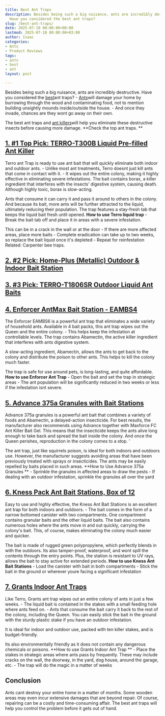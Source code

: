 ```yaml
---
title: Best Ant Traps
description: Besides being such a big nuisance, ants are incredibly destructive.
  Have you considered the best ant traps?
slug: /best-ant-traps/
date: 2025-07-10 00:00:00+00:00
lastmod: 2025-07-10 00:00:00+03:00
author: Isaac
categories:
- Ants
- Product Reviews
tags:
- ants
- best
- ant
layout: post

---
```

Besides being such a big nuisance, ants are incredibly destructive. Have you considered the [best](https://pestpolicy.com/best-ant-killer/)ant traps? - [Ants](https://pestpolicy.com/best-ant-killer-for-yard/)will damage your home by burrowing through the wood and contaminating food, not to mention building unsightly mounds inside/outside the house. - And once they invade, chances are they wont go away on their own.

The best ant traps and [ant killers](https://pestpolicy.com/best-ant-killer/)will help you eliminate these destructive insects before causing more damage. **Check the top ant traps. **

##  [1. #1 Top Pick: TERRO-T300B Liquid Pre-filled Ant Killer](https://www.amazon.com/dp/B00E4GACB8/?tag=p-policy-20)

Terro ant Trap is ready to use ant bait that will quickly eliminate both indoor and outdoor ants. - Unlike most ant treatments, Terro doesnt just kill ants that come in contact with it. - It wipes out the entire colony, making it highly effective in eliminating severe infestations. The bait contains borax, a killer ingredient that interferes with the insects' digestive system, causing death. Although highly toxic, borax is slow-acting.

Ants that consume it can carry it and pass it around to others in the colony. And because its bait, more ants will be further attracted to the liquid, ultimately reducing their population. The trap features a stay-fresh tab that keeps the liquid bait fresh until opened. **How to use Terro liquid trap** - Break the bait tab off and place it in areas with a severe infestation.

This can be in a crack in the wall or at the door - If there are more affected areas, place more baits - Complete eradication can take up to two weeks, so replace the bait liquid once it's depleted - Repeat for reinfestation Related: Carpenter bee traps.

##  [2. #2 Pick: Home-Plus (Metallic) Outdoor & Indoor Bait Station](https://www.amazon.com/dp/B08FF31QN4/?tag=p-policy-20)

##  [3. #3 Pick: TERRO-T1806SR Outdoor Liquid Ant Baits](https://www.amazon.com/dp/B07Q7D2L3T/?tag=p-policy-20)

##  [4. Enforcer AntMax Bait Station - EAMBS4](https://www.amazon.com/dp/B000BQWJ3Y/?tag=p-policy-20)

The Enforcer EAMBS6 is a powerful ant trap that eliminates a wide variety of household ants. Available in 4 bait packs, this ant trap wipes out the Queen and the entire colony. - This helps keep the infestation at controllable levels. The trap contains Abamectin, the active killer ingredient that interferes with ants digestive system.

A slow-acting ingredient, Abamectin, allows the ants to get back to the colony and distribute the poison to other ants. This helps to kill the colony much faster.

The trap is safe for use around pets, is long-lasting, and quite affordable. **How to use Enforcer Ant Trap** - Open the bait and set the trap in strategic areas - The ant population will be significantly reduced in two weeks or less if the infestation isnt severe.

##  [5. Advance 375a Granules with Bait Stations](https://www.amazon.com/dp/B003EAP02G/?tag=p-policy-20)

Advance 375a granules is a powerful ant bait that combines a variety of foods and Abamectin, a delayed-action insecticide. For best results, the manufacturer also recommends using Advance together with Maxforce FC Ant Killer Bait Gel. This means that the insecticide keeps the ants alive long enough to take back and spread the bait inside the colony. And once the Queen perishes, reproduction in the colony comes to a stop. '

The ant trap, just like squirrels poison, is ideal for both indoors and outdoors use. However, the manufacturer suggests avoiding areas that have been previously treated with sprays or insecticides. The ants may be easily repelled by baits placed in such areas. **How to Use Advance 375a Granules ** - Sprinkle the granules in affected areas to draw the pests - If dealing with an outdoor infestation, sprinkle the granules all over the yard

##  [6. Kness Pack Ant Bait Stations, Box of 12](https://www.amazon.com/dp/B00B9IK0IE/?tag=p-policy-20)

Easy to use and highly effective, the Kness Ant Bait Stations is an excellent ant trap for both indoors and outdoors. - The bait comes in the form of a narrow bottomed canister with two compartments. One compartment contains granular baits and the other liquid baits. The bait also contains numerous holes where the ants move in and out quickly, carrying the colony's bait. This, of course, makes eliminating the colony much easier and quicker.

The bait is made of rugged green polypropylene, which perfectly blends in with the outdoors. Its also tamper-proof, waterproof, and wont spill the contents through the entry points. Plus, the station is resistant to UV rays, allows the bait to stay active for extended periods. **How to use Kness Ant Bait Stations** - Load the canister with bait in both compartments - Stick the bait in the ground or wherever youre facing a significant infestation

##  [7. Grants Indoor Ant Traps](https://www.amazon.com/dp/B00719KO0Y/?tag=p-policy-20)

Like Terro, Grants ant trap wipes out an entire colony of ants in just a few weeks. - The liquid bait is contained in the stakes with a small feeding hole where ants feed on. - Ants that consume the bait carry it back to the rest of the colony, including the Queen. You can easily stick the bait in the ground with the sturdy plastic stake if you have an outdoor infestation.

It is ideal for indoor and outdoor use, packed with ten killer stakes, and is budget-friendly.

Its also environmentally friendly as it does not contain any dangerous chemicals or poisons. **How to use Grants Indoor Ant Trap ** - Place the stakes in strategic areas where ants pass by frequently. These may include cracks on the wall, the doorway, in the yard, dog house, around the garage, etc. - The trap will do the magic in a matter of weeks

##  Conclusion

Ants cant destroy your entire home in a matter of months. Some wooden areas may even incur extensive damages that are beyond repair. Of course, repairing can be a costly and time-consuming affair. The best ant traps will help you control the problem before it gets out of hand.
